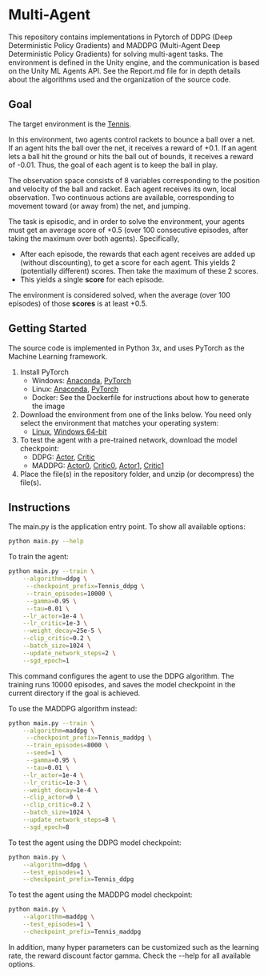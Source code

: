 # Multi-Agent

This repository contains implementations in Pytorch of DDPG (Deep Deterministic Policy Gradients) and MADDPG (Multi-Agent Deep Deterministic Policy Gradients) for solving multi-agent tasks. The environment is defined in the Unity engine, and the communication is based on the Unity ML Agents API. See the Report.md file for in depth details about the algorithms used and the organization of the source code.

## Goal

The target environment is the [Tennis](https://github.com/Unity-Technologies/ml-agents/blob/master/docs/Learning-Environment-Examples.md#tennis).

In this environment, two agents control rackets to bounce a ball over a net. If an agent hits the ball over the net, it receives a reward of +0.1.  If an agent lets a ball hit the ground or hits the ball out of bounds, it receives a reward of -0.01.  Thus, the goal of each agent is to keep the ball in play.

The observation space consists of 8 variables corresponding to the position and velocity of the ball and racket. Each agent receives its own, local observation.  Two continuous actions are available, corresponding to movement toward (or away from) the net, and jumping. 

The task is episodic, and in order to solve the environment, your agents must get an average score of +0.5 (over 100 consecutive episodes, after taking the maximum over both agents). Specifically,

- After each episode, the rewards that each agent receives are added up (without discounting), to get a score for each agent. This yields 2 (potentially different) scores. Then take the maximum of these 2 scores.
- This yields a single **score** for each episode.

The environment is considered solved, when the average (over 100 episodes) of those **scores** is at least +0.5.

## Getting Started

The source code is implemented in Python 3x, and uses PyTorch as the Machine Learning framework. 

1. Install PyTorch
    - Windows: [Anaconda](https://conda.io/docs/user-guide/install/windows.html), [PyTorch](https://pytorch.org/get-started/locally/)
    - Linux: [Anaconda](https://conda.io/docs/user-guide/install/linux.html), [PyTorch](https://pytorch.org/get-started/locally/)
    - Docker: See the Dockerfile for instructions about how to generate the image
2. Download the environment from one of the links below. You need only select the environment that matches your operating system:
    - [Linux](https://drive.google.com/uc?id=1UF_rA9HkMF3TnEB4IDkFJ30DRDO-yuAB), [Windows 64-bit](https://drive.google.com/uc?id=1TgV2f1Fqj2UJnqad3S5r6LbmZdBG4RJt)
3. To test the agent with a pre-trained network, download the model checkpoint:
    - DDPG: [Actor](https://drive.google.com/uc?id=1qUK_Xax6M92Y2J-071uKAnE0H-cvmMPt), [Critic](https://drive.google.com/uc?id=1IiZtLqG5ZLJW1H5VbJiWvaT7A7vmk02T)
    - MADDPG: [Actor0](https://drive.google.com/uc?id=1zZjAyUjXRK_Eho0byB77m9JwIHbijmCg), [Critic0](https://drive.google.com/uc?id=1zCXDrzJdQkOEursCqBpc9x872SCDyaOA), [Actor1](https://drive.google.com/uc?id=1y6S-pSiBo5lYgeTAxjxLs-xEhdES7lES), [Critic1](https://drive.google.com/uc?id=1oFRB0BNGZ56rymX_4NCi15QfVDyQFyK1)
4. Place the file(s) in the repository folder, and unzip (or decompress) the file(s).

## Instructions

The main.py is the application entry point. To show all available options:

```bash
python main.py --help
```

To train the agent:

```bash
python main.py --train \
    --algorithm=ddpg \
     --checkpoint_prefix=Tennis_ddpg \
     --train_episodes=10000 \
     --gamma=0.95 \
     --tau=0.01 \
    --lr_actor=1e-4 \
    --lr_critic=1e-3 \
    --weight_decay=25e-5 \
    --clip_critic=0.2 \
    --batch_size=1024 \
    --update_network_steps=2 \
    --sgd_epoch=1
```

This command configures the agent to use the DDPG algorithm. The training runs 10000 episodes, and saves the model checkpoint in the current directory if the goal is achieved.

To use the MADDPG algorithm instead:

```bash
python main.py --train \
    --algorithm=maddpg \
     --checkpoint_prefix=Tennis_maddpg \
     --train_episodes=8000 \
     --seed=1 \
     --gamma=0.95 \
     --tau=0.01 \
    --lr_actor=1e-4 \
    --lr_critic=1e-3 \
    --weight_decay=1e-4 \
    --clip_actor=0 \
    --clip_critic=0.2 \
    --batch_size=1024 \
    --update_network_steps=8 \
    --sgd_epoch=8
```

To test the agent using the DDPG model checkpoint:

```bash
python main.py \
    --algorithm=ddpg \
    --test_episodes=1 \
    --checkpoint_prefix=Tennis_ddpg
```

To test the agent using the MADDPG model checkpoint:

```bash
python main.py \
    --algorithm=maddpg \
    --test_episodes=1 \
    --checkpoint_prefix=Tennis_maddpg
```

In addition, many hyper parameters can be customized such as the learning rate, the reward discount factor gamma. Check the --help for all available options.
